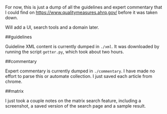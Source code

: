 For now, this is just a dump of all the guidelines and expert commentary that I could find on https://www.qualitymeasures.ahrq.gov/ before it was taken down.

Will add a UI, search tools and a domain later.

##guidelines

Guideline XML content is currently dumped in `./xml`. It was downloaded by running the script `getter.py`, which took about two hours.

##commentary

Expert commentary is currently dumped in `./commentary`. I have made no effort to parse this or automate collection. I just saved each article from chrome.

##matrix

I just took a couple notes on the matrix search feature, including a screenshot, a saved version of the search page and a sample result.
